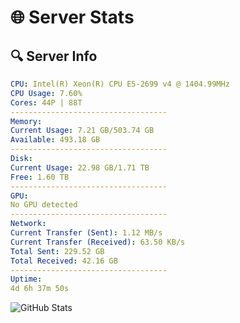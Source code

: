 # 🌐 Server Stats
## 🔍 Server Info
```yaml
CPU: Intel(R) Xeon(R) CPU E5-2699 v4 @ 1404.99MHz
CPU Usage: 7.60%
Cores: 44P | 88T
-----------------------------------
Memory:
Current Usage: 7.21 GB/503.74 GB
Available: 493.18 GB
-----------------------------------
Disk:
Current Usage: 22.98 GB/1.71 TB
Free: 1.60 TB
-----------------------------------
GPU:
No GPU detected
-----------------------------------
Network:
Current Transfer (Sent): 1.12 MB/s
Current Transfer (Received): 63.50 KB/s
Total Sent: 229.52 GB
Total Received: 42.16 GB
-----------------------------------
Uptime:
4d 6h 37m 50s
```
![GitHub Stats](https://img.shields.io/badge/Updated-2025-04-23_23:46:38-blue)